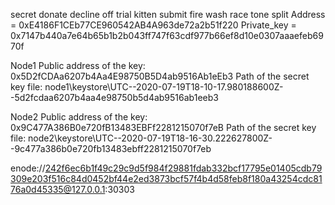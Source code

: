 secret donate decline off trial kitten submit fire wash race tone split
Address = 0xE4186F1CEb77CE960542AB4A963de72a2b51f220
Private_key = 0x7147b440a7e64b65b1b2b043ff747f63cdf977b66ef8d10e0307aaaefeb6970f

Node1
Public address of the key:   0x5D2fCDAa6207b4Aa4E98750B5D4ab9516Ab1eEb3
Path of the secret key file: node1\keystore\UTC--2020-07-19T18-10-17.980188600Z--5d2fcdaa6207b4aa4e98750b5d4ab9516ab1eeb3

Node2
Public address of the key:   0x9C477A386B0e720fB13483EBFf2281215070f7eB
Path of the secret key file: node2\keystore\UTC--2020-07-19T18-16-30.222627800Z--9c477a386b0e720fb13483ebff2281215070f7eb

enode://242f6ec6b1f49c29c9d5f984f29881fdab332bcf17795e01405cdb79309e203f516c84d0452bf44e2ed3873bcf57f4b4d58feb8f180a43254cdc8176a0d45335@127.0.0.1:30303
